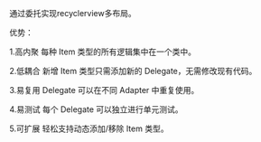 通过委托实现recyclerview多布局。

优势：

1.高内聚	每种 Item 类型的所有逻辑集中在一个类中。

2.低耦合	新增 Item 类型只需添加新的 Delegate，无需修改现有代码。

3.易复用	Delegate 可以在不同 Adapter 中重复使用。

4.易测试	每个 Delegate 可以独立进行单元测试。

5.可扩展	轻松支持动态添加/移除 Item 类型。

